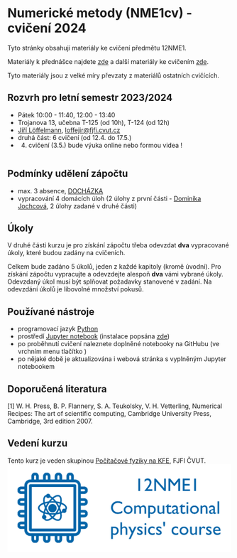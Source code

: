# Numerické metody (NME1cv) - cvičení 2024

Tyto stránky obsahují materiály ke cvičení předmětu 12NME1.

Materiály k přednášce najdete [zde](http://kfe.fjfi.cvut.cz/~vachal/edu/nme/) a další materiály ke cvičením [zde](http://kfe.fjfi.cvut.cz/~vachal/edu/nme/cviceni/).

Tyto materiály jsou z velké míry převzaty z materiálů ostatních cvičících.

## Rozvrh pro letní semestr 2023/2024
* Pátek 10:00 - 11:40, 12:00 - 13:40
* Trojanova 13, učebna T-125 (od 10h), T-124 (od 12h)
* [Jiří Löffelmann](https://usermap.cvut.cz/profile/7a2ecf76-b3c3-4716-b1b2-cd6859a8e193), [loffejir@fjfi.cvut.cz](mailto:loffejir@fjfi.cvut.cz)
* druhá část: 6 cvičení (od 12.4. do 17.5.)
* 4. cvičení (3.5.) bude výuka online nebo formou videa !

```{tableofcontents}
```

## Podmínky udělení zápočtu
- max. 3 absence, [DOCHÁZKA](dochazka.xlsx)
- vypracování 4 domácích úloh (2 úlohy z první části - [Dominika Jochcová](https://github.com/jochcova/NMEcv/), 2 úlohy zadané v druhé části)

## Úkoly
V druhé části kurzu je pro získání zápočtu třeba odevzdat **dva** vypracované úkoly, které budou zadány na cvičeních.

Celkem bude zadáno 5 úkolů, jeden z každé kapitoly (kromě úvodní). Pro získání zápočtu vypracujte a odevzdejte alespoň **dva** vámi vybrané úkoly. Odevzdaný úkol musí být splňovat požadavky stanovené v zadání. Na odevzdání úkolů je libovolné množství pokusů.

## Používané nástroje
- programovací jazyk [Python](https://www.python.org/)
- prostředí [Jupyter notebook](https://jupyter.org/) (instalace popsána [zde](install-all))
- po proběhnutí cvičení naleznete doplněné notebooky na GitHubu (ve vrchním menu tlačítko <i class="fab fa-github" aria-hidden="true"></i>)
- po nějaké době je aktualizována i webová stránka s vyplněným Jupyter notebookem

## Doporučená literatura
[1] W. H. Press, B. P. Flannery, S. A. Teukolsky, V. H. Vetterling, Numerical Recipes: The art of scientific computing, Cambridge University Press, Cambridge, 3rd edition 2007.

## Vedení kurzu
Tento kurz je veden skupinou [Počítačové fyziky na KFE](http://cphys.fjfi.cvut.cz/cphys/index.php?lang=cs), FJFI ČVUT.
[![12NME1, Computational Physics' course logo](images/cphys-logo6.png)](http://cphys.fjfi.cvut.cz/cphys/index.php?lang=cs)